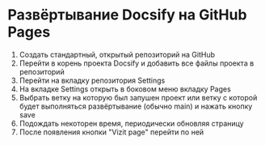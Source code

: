 # Развёртывание Docsify на GitHub Pages
1. Создать стандартный, открытый репозиторий на GitHub
2. Перейти в корень проекта Docsify и добавить все файлы проекта в репозиторий
3. Перейти на вкладку репозитория Settings
4. На вкладке Settings открыть в боковом меню вкладку Pages
5. Выбрать ветку на которую был запушен проект или ветку с которой будет выполняться развёртывание (обычно main) и нажать кнопку save
6. Подождать некоторен время, периодически обновляя страницу
7. После появления кнопки "Vizit page" перейти по ней
